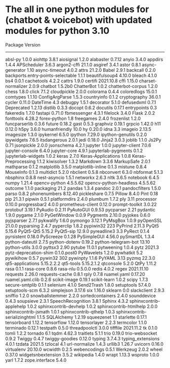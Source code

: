 # The all in one python modules for (chatbot & voicebot) with updated modules for python 3.10

Package                           Version
--------------------------------- -----------
absl-py                           1.0.0
aiohttp                           3.8.1
aiosignal                         1.2.0
alabaster                         0.7.12
anyio                             3.4.0
appdirs                           1.4.4
APScheduler                       3.6.3
argon2-cffi                       21.1.0
asgiref                           3.4.1
astor                             0.8.1
async-generator                   1.10
async-timeout                     4.0.2
attrs                             21.2.0
Babel                             2.9.1
backcall                          0.2.0
backports.entry-points-selectable 1.1.1
beautifulsoup4                    4.10.0
bleach                            4.1.0
bs4                               0.0.1
cachetools                        4.2.2
cattrs                            1.9.0
certifi                           2021.10.8
cffi                              1.15.0
charset-normalizer                2.0.9
chatbot                           1.5.2b0
ChatterBot                        1.0.2
chatterbot-corpus                 1.2.0
chess                             1.8.0
click                             7.1.2
cloudpickle                       2.0.0
colorama                          0.4.4
coloredlogs                       15.0.1
comtypes                          1.1.10
ConfigArgParse                    1.5.3
countryinfo                       0.1.2
cryptography                      36.0.1
cycler                            0.11.0
DateTime                          4.3
debugpy                           1.5.1
decorator                         5.1.0
defusedxml                        0.7.1
Deprecated                        1.2.13
distlib                           0.3.3
docopt                            0.6.2
docutils                          0.17.1
entrypoints                       0.3
fakeredis                         1.7.0
fastapi                           0.71.0
fbmessenger                       4.3.1
filelock                          3.4.0
Flask                             2.0.2
fonttools                         4.28.2
forex-python                      1.8
freegames                         2.4.0
frozenlist                        1.2.0
funcparserlib                     0.3.6
future                            0.18.2
gast                              0.5.3
graphviz                          0.19.1
grpcio                            1.42.0
h11                               0.12.0
h5py                              3.6.0
humanfriendly                     10.0
hy                                0.20.0
idna                              3.3
imageio                           2.13.5
imagesize                         1.3.0
ipykernel                         6.5.0
ipython                           7.29.0
ipython-genutils                  0.2.0
ipywidgets                        7.6.5
itsdangerous                      2.0.1
jedi                              0.18.0
Jinja2                            3.0.3
joblib                            1.1.0
Js2Py                             0.71
jsonpickle                        2.0.0
jsonschema                        4.2.1
jupyter                           1.0.0
jupyter-client                    7.0.6
jupyter-console                   6.4.0
jupyter-core                      4.9.1
jupyterlab-pygments               0.1.2
jupyterlab-widgets                1.0.2
keras                             2.7.0
Keras-Applications                1.0.8
Keras-Preprocessing               1.1.2
kiwisolver                        1.3.2
Markdown                          3.3.6
MarkupSafe                        2.0.1
mathparse                         0.1.2
matplotlib                        3.5.0
matplotlib-inline                 0.1.3
mistune                           0.8.4
MouseInfo                         0.1.3
multidict                         5.2.0
nbclient                          0.5.8
nbconvert                         6.3.0
nbformat                          5.1.3
nbsphinx                          0.8.8
nest-asyncio                      1.5.1
networkx                          2.6.3
nltk                              3.6.5
notebook                          6.4.5
numpy                             1.21.4
opencv-python                     4.5.5.62
opencv-python-headless            4.5.5.62
outcome                           1.1.0
packaging                         21.2
pandas                            1.3.4
pandoc                            2.0.1
pandocfilters                     1.5.0
parso                             0.8.2
phonenumbers                      8.12.40
pickleshare                       0.7.5
Pillow                            8.4.0
Pint                              0.18
pip                               21.3.1
pipwin                            0.5.1
platformdirs                      2.4.0
plumbum                           1.7.2
ply                               3.11
processor                         0.10.0
progressbar2                      4.0.0
prometheus-client                 0.12.0
prompt-toolkit                    3.0.22
protobuf                          3.19.1
PyAudio                           0.2.11
PyAutoGUI                         0.9.53
pycparser                         2.21
pydantic                          1.9.0
pygame                            2.1.0
PyGetWindow                       0.0.9
Pygments                          2.10.0
pyjokes                           0.6.0
pyjsparser                        2.7.1
pykwalify                         1.6.0
pymongo                           3.12.1
PyMsgBox                          1.0.9
pyOpenSSL                         21.0.0
pyparsing                         2.4.7
pyperclip                         1.8.2
pypiwin32                         223
PyPrind                           2.11.3
PyQt5                             5.15.6
PyQt5-Qt5                         5.15.2
PyQt5-sip                         12.9.0
pyreadline3                       3.3
PyRect                            0.1.4
pyrsistent                        0.18.0
PyScreeze                         0.1.28
PySimpleGUI                       4.56.0
pySmartDL                         1.3.4
python-dateutil                   2.7.5
python-dotenv                     0.19.2
python-telegram-bot               13.10
python-utils                      3.0.0
pyttsx3                           2.90
pytube                            11.0.1
pytweening                        1.0.4
pytz                              2021.3
pytz-deprecation-shim             0.1.0.post0
PyWavelets                        1.2.0
pywhatkit                         5.2
pywikihow                         0.5.7
pywin32                           302
pywinpty                          1.1.6
PyYAML                            3.13
pyzmq                             22.3.0
qt5-applications                  5.15.2.2.2
qt5-tools                         5.15.2.1.2
qtconsole                         5.2.0
QtPy                              1.11.2
rasa                              0.1.1
rasa-core                         0.8.6
rasa-nlu                          0.5.0.0
redis                             4.0.2
regex                             2021.11.10
requests                          2.26.0
requests-cache                    0.8.1
rply                              0.7.8
ruamel.yaml                       0.17.20
ruamel.yaml.clib                  0.2.6
scikit-image                      0.19.1
scikit-learn                      1.0.2
scipy                             1.7.3
secure-smtplib                    0.1.1
selenium                          4.1.0
Send2Trash                        1.8.0
setuptools                        57.4.0
setuptools-scm                    6.3.2
simplejson                        3.17.6
six                               1.16.0
sklearn                           0.0
slackclient                       2.9.3
sniffio                           1.2.0
snowballstemmer                   2.2.0
sortedcontainers                  2.4.0
sounddevice                       0.4.3
soupsieve                         2.3.1
SpeechRecognition                 3.8.1
Sphinx                            4.3.2
sphinxcontrib-applehelp           1.0.2
sphinxcontrib-devhelp             1.0.2
sphinxcontrib-htmlhelp            2.0.0
sphinxcontrib-jsmath              1.0.1
sphinxcontrib-qthelp              1.0.3
sphinxcontrib-serializinghtml     1.1.5
SQLAlchemy                        1.2.19
squeezenet                        1.1
starlette                         0.17.1
tensorboard                       1.12.2
tensorflow                        1.12.0
tensorlayer                       2.2.3
termcolor                         1.1.0
terminado                         0.12.1
testpath                          0.5.0
threadpoolctl                     3.0.0
tifffile                          2021.11.2
tk                                0.1.0
tomli                             1.2.2
tornado                           6.1
tqdm                              4.62.3
traitlets                         5.1.1
trio                              0.19.0
trio-websocket                    0.9.2
Twiggy                            0.4.7
twiggy-goodies                    0.12.0
typing                            3.7.4.3
typing_extensions                 4.0.1
tzdata                            2021.5
tzlocal                           4.1
url-normalize                     1.4.3
urllib3                           1.26.7
uvicorn                           0.16.0
virtualenv                        20.10.0
wcwidth                           0.2.5
webencodings                      0.5.1
Werkzeug                          2.0.2
wheel                             0.37.0
widgetsnbextension                3.5.2
wikipedia                         1.4.0
wrapt                             1.13.3
wsproto                           1.0.0
yarl                              1.7.2
zope.interface                    5.4.0








